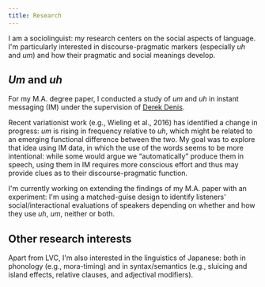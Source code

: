 ```yaml
---
title: Research
---
```


I am a sociolinguist: my research centers on the social aspects of language.
I'm particularly interested in discourse-pragmatic markers (especially *uh*
and *um*) and how their pragmatic and social meanings develop.

## *Um* and *uh*

For my M.A. degree paper, I conducted a study of *um* and *uh* in instant
messaging (IM) under the supervision of [Derek Denis](https://derekdenis.com/).

Recent variationist work (e.g., Wieling et al., 2016) has identified a change in
progress: *um* is rising in frequency relative to *uh*, which might be related
to an emerging functional difference between the two. My goal was to explore
that idea using IM data, in which the use of the words seems to be more
intentional: while some would argue we “automatically” produce them in speech,
using them in IM requires more conscious effort and thus may provide clues as to
their discourse-pragmatic function.

I'm currently working on extending the findings of my M.A. paper with an
experiment: I'm using a matched-guise design to identify listeners'
social/interactional evaluations of speakers depending on whether and how they
use *uh*, *um*, neither or both.

## Other research interests

Apart from LVC, I'm also interested in the linguistics of Japanese: both in
phonology (e.g., mora-timing) and in syntax/semantics (e.g., sluicing and island
effects, relative clauses, and adjectival modifiers).
